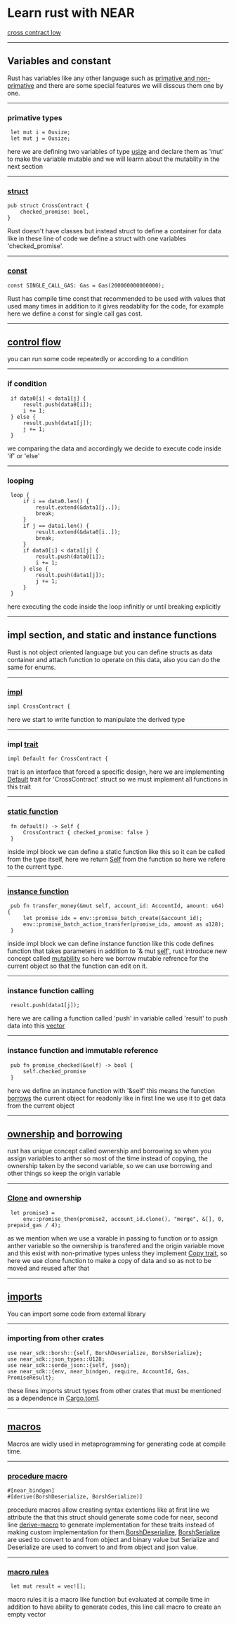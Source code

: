 <style>
    .present p {
        text-align: left;

    }
</style>

# Learn rust with NEAR

[cross contract low](https://github.com/near/near-sdk-rs/tree/master/examples/cross-contract-low-level)

---

## Variables and constant

Rust has variables like any other language such as [primative and non-primative](https://doc.rust-lang.org/book/ch03-02-data-types.html) and there are some special features we will disscus them one by one.

----

### primative types

```rs=81
 let mut i = 0usize;
 let mut j = 0usize;
```

here we are defining two variables of type [usize](https://doc.rust-lang.org/std/primitive.usize.html) and declare them as 'mut' to make the variable mutable and we will learrn about the mutablity in the next section

----

### [struct](https://doc.rust-lang.org/book/ch05-01-defining-structs.html)

```rs=11
pub struct CrossContract {
    checked_promise: bool,
}
```

Rust doesn't have classes but instead struct to define a container for data like in these line of code we define a struct with one variables 'checked_promise'.

----

### [const](https://doc.rust-lang.org/std/keyword.const.html)

```rs=7
const SINGLE_CALL_GAS: Gas = Gas(200000000000000);
```

Rust has compile time const that recommended to be used with values that used many times in addition to it gives readablity for the code, for example here we define a const for single call gas cost.

---

## [control flow](https://doc.rust-lang.org/book/ch03-05-control-flow.html)

you can run some code repeatedly or according to a condition

----

### if condition

```rs=93
 if data0[i] < data1[j] {
     result.push(data0[i]);
     i += 1;
 } else {
     result.push(data1[j]);
     j += 1;
 }
```

we comparing the data and accordingly we decide to execute code inside 'if' or 'else'

----

### looping

```rs=84
 loop {
     if i == data0.len() {
         result.extend(&data1[j..]);
         break;
     }
     if j == data1.len() {
         result.extend(&data0[i..]);
         break;
     }
     if data0[i] < data1[j] {
         result.push(data0[i]);
         i += 1;
     } else {
         result.push(data1[j]);
         j += 1;
     }
 }
```

here executing the code inside the loop infinitly or until breaking explicitly

---

## impl section, and static and instance functions

Rust is not object oriented language but you can define structs as data container and attach function to operate on this data, also you can do the same for enums.

----

### [impl](https://doc.rust-lang.org/std/keyword.impl.html)

```rs=22
impl CrossContract {
```

here we start to write function to manipulate the derived type

----

### impl [trait](https://doc.rust-lang.org/book/ch10-02-traits.html)

```rs=15
impl Default for CrossContract {
```

trait is an interface that forced a specific design, here we are implementing [Default](https://doc.rust-lang.org/std/default/trait.Default.html) trait for 'CrossContract' struct so we must implement all functions in this trait

----

### [static function](https://turreta.com/2019/10/14/static-and-instance-methods-in-struct/)

```rs=16
 fn default() -> Self {
     CrossContract { checked_promise: false }
 }
```

inside impl block we can define a static function like this so it can be called from the type itself, here we return [Self](https://stackoverflow.com/questions/32304595/whats-the-difference-between-self-and-self) from the function so here we refere to the current type.

----

### [instance function](https://turreta.com/2019/10/14/static-and-instance-methods-in-struct/)

```rs=155
 pub fn transfer_money(&mut self, account_id: AccountId, amount: u64) {
     let promise_idx = env::promise_batch_create(&account_id);
     env::promise_batch_action_transfer(promise_idx, amount as u128);
 }
```

inside impl block we can define instance function like this code defines function that takes parameters in addition to '& mut [self](https://doc.rust-lang.org/std/keyword.self.html)', rust introduce new concept called [mutability](https://doc.rust-lang.org/book/ch03-01-variables-and-mutability.html) so here we borrow mutable refrence for the current object so that the function can edit on it.

----

### instance function calling

```rs=97
 result.push(data1[j]);
```

here we are calling a function called 'push' in variable called 'result' to push data into this [vector](https://doc.rust-lang.org/std/vec/struct.Vec.html)

----

### instance function and immutable reference

```rs=160
 pub fn promise_checked(&self) -> bool {
     self.checked_promise
 }
```

here we define an instance function with '&self' this means the function [borrows](https://doc.rust-lang.org/rust-by-example/scope/borrow.html) the current object for readonly like in first line we use it to get data from the current object

---

## [ownership](https://doc.rust-lang.org/rust-by-example/scope/move.html) and [borrowing](https://doc.rust-lang.org/rust-by-example/scope/borrow.html)

rust has unique concept called ownership and borrowing so when you assign variables to anther so most of the time instead of copying, the ownership taken by the second variable, so we can use borrowing and other things so keep the origin variable

----

### [Clone](https://doc.rust-lang.org/std/clone/trait.Clone.html) and ownership

```rs=61
 let promise3 =
     env::promise_then(promise2, account_id.clone(), "merge", &[], 0, prepaid_gas / 4);
```

as we mention when we use a varable in passing to function or to assign anther variable so the ownership is transfered and the origin variable move and this exist with non-primative types unless they implement [Copy trait](https://doc.rust-lang.org/std/marker/trait.Copy.html), so here we use clone function to make a copy of data and so as not to be moved and reused after that

---

## [imports](https://doc.rust-lang.org/reference/items/use-declarations.html)

You can import some code from external library

----

### importing from other crates

```rs=1
use near_sdk::borsh::{self, BorshDeserialize, BorshSerialize};
use near_sdk::json_types::U128;
use near_sdk::serde_json::{self, json};
use near_sdk::{env, near_bindgen, require, AccountId, Gas, PromiseResult};
```

these lines imports struct types from other crates that must be mentioned as a dependence in [Cargo.toml](https://doc.rust-lang.org/cargo/reference/manifest.html).

---

## [macros](https://doc.rust-lang.org/book/ch19-06-macros.html)

Macros are widly used in metaprogramming for generating code at compile time.

----

### [procedure macro](https://doc.rust-lang.org/reference/procedural-macros.html)

```rs=9
#[near_bindgen]
#[derive(BorshDeserialize, BorshSerialize)]
```

procedure macros allow creating syntax extentions like at first line we attribute the that this struct should generate some code for near, second line [derive-macro](https://doc.rust-lang.org/reference/attributes/derive.html) to generate implementation for these traits instead of making custom implementation for them.[BorshDeserialize](https://docs.rs/borsh/latest/borsh/de/trait.BorshDeserialize.html), [BorshSerialize](https://docs.rs/borsh/latest/borsh/de/trait.BorshSerialize.html) are used to convert to and from object and binary value but Serialize and Deserialize are used to convert to and from object and json value.

----

### [macro rules](https://doc.rust-lang.org/rust-by-example/macros.html)

```rs=83
 let mut result = vec![];
```

macro rules it is a macro like function but evaluated at compile time in addition to have ability to generate codes, this line call macro to create an empty vector

